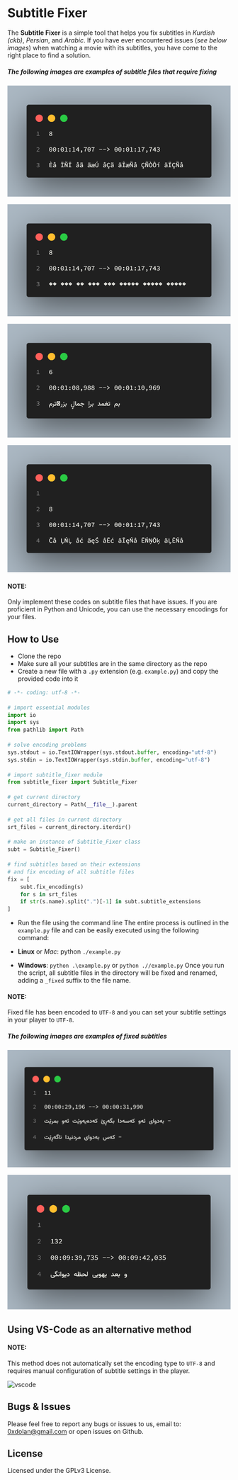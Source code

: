 # Subtitle Fixer

The **Subtitle Fixer** is a simple tool that helps you fix subtitles in *Kurdish (ckb)*, *Persian*, and *Arabic*.
If you have ever encountered issues (*see below images*) when watching a movie with its subtitles, you have come to the right place to find a solution.

##### The following images are examples of subtitle files that require fixing

![subtitle_image_1](./images/subtitle_1.png)

![subtitle_image_2](./images/subtitle_2.png)

![subtitle_image_3](./images/subtitle_3.png)

![subtitle_image_4](./images/subtitle_4.png)

#### NOTE:
Only implement these codes on subtitle files that have issues. If you are proficient in Python and Unicode, you can use the necessary encodings for your files.

## How to Use
- Clone the repo
- Make sure all your subtitles are in the same directory as the repo
- Create a new file with a `.py` extension (e.g. `example.py`) and copy the provided code into it
```python
# -*- coding: utf-8 -*-

# import essential modules
import io
import sys
from pathlib import Path

# solve encoding problems
sys.stdout = io.TextIOWrapper(sys.stdout.buffer, encoding="utf-8")
sys.stdin = io.TextIOWrapper(sys.stdin.buffer, encoding="utf-8")

# import subtitle_fixer module
from subtitle_fixer import Subtitle_Fixer

# get current directory
current_directory = Path(__file__).parent

# get all files in current directory
srt_files = current_directory.iterdir()

# make an instance of Subtitle_Fixer class
subt = Subtitle_Fixer()

# find subtitles based on their extensions
# and fix encoding of all subtitle files
fix = [
    subt.fix_encoding(s)
    for s in srt_files
    if str(s.name).split(".")[-1] in subt.subtitle_extensions
]
```
- Run the file using the command line
The entire process is outlined in the `example.py` file and can be easily executed using the following command:

- **Linux** or *Mac*: python `./example.py`
- **Windows**: `python .\example.py` or `python .//example.py`
Once you run the script, all subtitle files in the directory will be fixed and renamed, adding a `_fixed` suffix to the file name.

#### NOTE:
Fixed file has been encoded to `UTF-8` and you can set your subtitle settings in your player to `UTF-8`.

##### The following images are examples of fixed subtitles

![subtitle_image_5](./images/subtitle_5.png)

![subtitle_image_6](./images/subtitle_6.png)

## Using VS-Code as an alternative method

#### NOTE:
This method does not automatically set the encoding type to `UTF-8` and requires manual configuration of subtitle settings in the player.

![vscode](./images/vscode.gif)

## Bugs & Issues
Please feel free to report any bugs or issues to us, email to: 0xdolan@gmail.com or open issues on Github.

## License
Licensed under the GPLv3 License.

